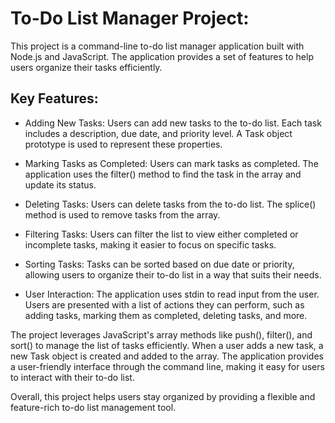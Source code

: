 # To-Do List Manager Project:

This project is a command-line to-do list manager application built with Node.js and JavaScript. The application provides a set of features to help users organize their tasks efficiently.

## Key Features:

- Adding New Tasks: Users can add new tasks to the to-do list. Each task includes a description, due date, and priority level. A Task object prototype is used to represent these properties.

- Marking Tasks as Completed: Users can mark tasks as completed. The application uses the filter() method to find the task in the array and update its status.

- Deleting Tasks: Users can delete tasks from the to-do list. The splice() method is used to remove tasks from the array.

- Filtering Tasks: Users can filter the list to view either completed or incomplete tasks, making it easier to focus on specific tasks.

- Sorting Tasks: Tasks can be sorted based on due date or priority, allowing users to organize their to-do list in a way that suits their needs.

- User Interaction: The application uses stdin to read input from the user. Users are presented with a list of actions they can perform, such as adding tasks, marking them as completed, deleting tasks, and more.

The project leverages JavaScript's array methods like push(), filter(), and sort() 
to manage the list of tasks efficiently. When a user adds a new task, a new Task object is 
created and added to the array. The application provides a user-friendly interface through the 
command line, making it easy for users to interact with their to-do list.

Overall, this project helps users stay organized by providing a flexible and feature-rich to-do list management tool.
